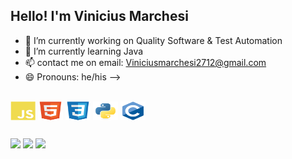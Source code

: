 ##  Hello! I'm Vinicius Marchesi

- 🔭 I’m currently working on Quality Software & Test Automation 
- 🌱 I’m currently learning Java
- 📫 contact me on email: Viniciusmarchesi2712@gmail.com
- 😄 Pronouns: he/his 
-->
<div style="display: inline_block"><br>
  <img align="center" alt="Vini-Js" height="30" width="40" src="https://raw.githubusercontent.com/devicons/devicon/master/icons/javascript/javascript-plain.svg">
  <img align="center" alt="Vini-HTML" height="30" width="40" src="https://raw.githubusercontent.com/devicons/devicon/master/icons/html5/html5-original.svg">
  <img align="center" alt="Vini-CSS" height="30" width="40" src="https://raw.githubusercontent.com/devicons/devicon/master/icons/css3/css3-original.svg">
  <img align="center" alt="Vini-Python" height="30" width="40" src="https://raw.githubusercontent.com/devicons/devicon/master/icons/python/python-original.svg">
  <img align="center" alt="Vini-C" height="30" width="40" src="https://raw.githubusercontent.com/devicons/devicon/master/icons/c/c-original.svg">
</div>

##
<div> 
  <a href="https://instagram.com/vinimarchesi27" target="_blank"><img src="https://img.shields.io/badge/-Instagram-%23E4405F?style=for-the-badge&logo=instagram&logoColor=black" target="_blank"></a> 
  <a href = "mailto:Viniciusmarchesi2712@gmail.com"><img src="https://img.shields.io/badge/-Gmail-%23333?style=for-the-badge&logo=gmail&logoColor=white" target="_blank"></a>
  <a href="https://www.linkedin.com/in/vinicius-marchesi-silva-a2078b1b3" target="_blank"><img src="https://img.shields.io/badge/-LinkedIn-%230077B5?style=for-the-badge&logo=linkedin&logoColor=white" target="_blank"></a> 
  
</div>
